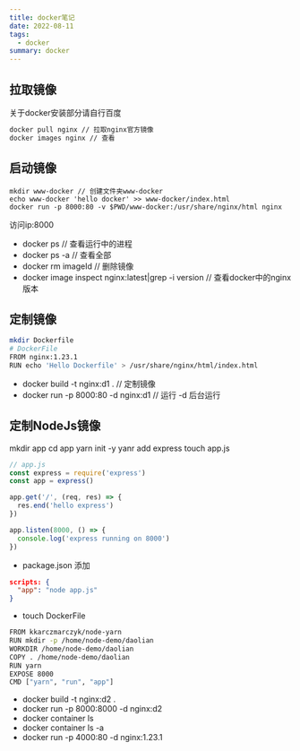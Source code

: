 ```yaml
---
title: docker笔记
date: 2022-08-11
tags:
  - docker
summary: docker
---
```

## 拉取镜像
关于docker安装部分请自行百度
```bash
docker pull nginx // 拉取nginx官方镜像
docker images nginx // 查看
```
## 启动镜像
```
mkdir www-docker // 创建文件夹www-docker
echo www-docker 'hello docker' >> www-docker/index.html
docker run -p 8000:80 -v $PWD/www-docker:/usr/share/nginx/html nginx
```
访问ip:8000

* docker ps // 查看运行中的进程
* docker ps -a // 查看全部
* docker rm imageId // 删除镜像
* docker image inspect nginx:latest|grep -i version // 查看docker中的nginx版本

## 定制镜像
```bash
mkdir Dockerfile
# DockerFile
FROM nginx:1.23.1
RUN echo 'Hello Dockerfile' > /usr/share/nginx/html/index.html
```
* docker build -t nginx:d1 . // 定制镜像
* docker run -p 8000:80 -d nginx:d1 // 运行 -d 后台运行

## 定制NodeJs镜像
mkdir app
cd app
yarn init -y
yanr add express
touch app.js
```js
// app.js
const express = require('express')
const app = express()

app.get('/', (req, res) => {
  res.end('hello express')
})

app.listen(8000, () => {
  console.log('express running on 8000')
})
```
* package.json 添加
```json
scripts: {
  "app": "node app.js"
}
```
* touch DockerFile
```bash
FROM kkarczmarczyk/node-yarn
RUN mkdir -p /home/node-demo/daolian
WORKDIR /home/node-demo/daolian
COPY . /home/node-demo/daolian
RUN yarn
EXPOSE 8000
CMD ["yarn", "run", "app"]
```
* docker build -t nginx:d2 .
* docker run -p 8000:8000 -d nginx:d2
* docker container ls
* docker container ls -a
* docker run -p 4000:80 -d nginx:1.23.1